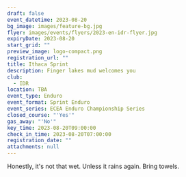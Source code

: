 ```yaml
---
draft: false
event_datetime: 2023-08-20
bg_image: images/feature-bg.jpg
flyer: images/events/flyers/2023-en-idr-flyer.jpg
expiryDate: 2023-08-20
start_grid: ""
preview_image: logo-compact.png
registration_url: ""
title: Ithaca Sprint
description: Finger lakes mud welcomes you
club:
  - IDR
location: TBA
event_type: Enduro
event_format: Sprint Enduro
event_series: ECEA Enduro Championship Series
closed_course: "'Yes'"
gas_away: "'No'"
key_time: 2023-08-20T09:00:00
check_in_time: 2023-08-20T07:00:00
registration_date: ""
attachments: null
---
```


Honestly, it's not that wet. Unless it rains again. Bring towels.